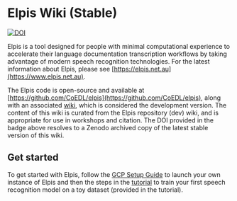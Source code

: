 # Elpis Wiki (Stable)

[![DOI](https://zenodo.org/badge/DOI/10.5281/zenodo.3386189.svg)](https://doi.org/10.5281/zenodo.3386189)

Elpis is a tool designed for people with minimal computational experience to accelerate their language documentation transcription workflows by taking advantage of modern speech recognition technologies.
For the latest information about Elpis, please see [https://elpis.net.au](https://www.elpis.net.au).

The Elpis code is open-source and available at [https://github.com/CoEDL/elpis](https://github.com/CoEDL/elpis), along with an associated [wiki](https://github.com/CoEDL/elpis/wiki), which is considered the development version.
The content of this wiki is curated from the Elpis repository (dev) wiki, and is appropriate for use in workshops and citation. The DOI provided in the badge above resolves to a Zenodo archived copy of the latest stable version of this wiki.

## Get started

To get started with Elpis, follow the [GCP Setup Guide](Setup-GCP.md) to launch your own instance of Elpis and then the steps in the [tutorial](Tutorial.md) to train your first speech recognition model on a toy dataset (provided in the tutorial).
